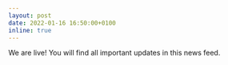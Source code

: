```yaml
---
layout: post
date: 2022-01-16 16:50:00+0100
inline: true
---
```


We are live! You will find all important updates in this news feed.
